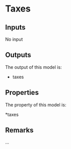 # Taxes


## Inputs
No input

## Outputs
The output of this model is:

* taxes


## Properties
The property of this model is:

*taxes



## Remarks

...